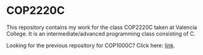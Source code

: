 # COP2220C

This repository contains my work for the class COP2220C taken at Valencia College. It is an intermediate/advanced programming class consisting of C.

Looking for the previous repository for COP1000C? Click here: [link](https://github.com/IBeRamen/COP1000C, "COP1000C").
